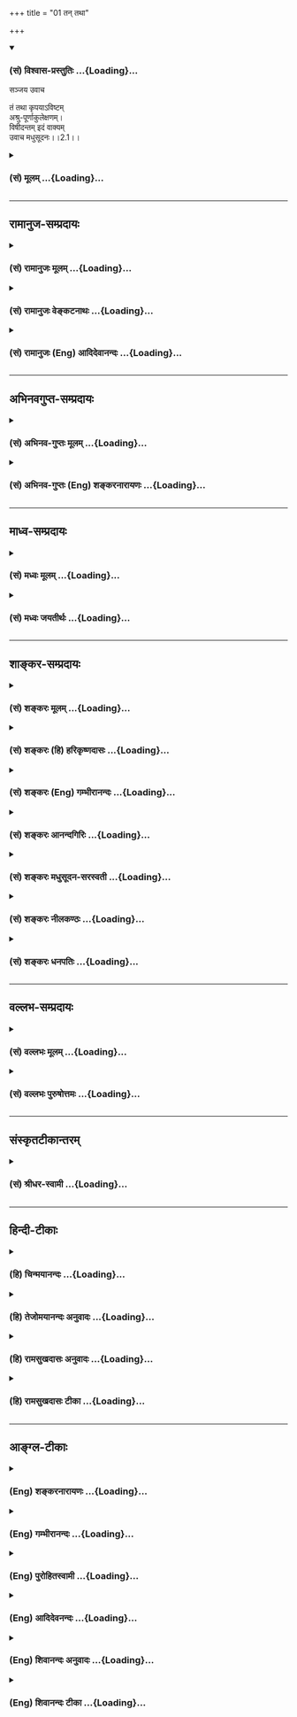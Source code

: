 +++
title = "01 तन् तथा"

+++
<div class="js_include" newlevelforh1="3" title="(सं) विश्वास-प्रस्तुतिः" unfilled url="/purANam/mahAbhAratam/06-bhIShma-parva/02-bhagavad-gItA-parva/saMskRtam/vishvAsa-prastutiH/02_sAnkhya-yogaH_sarva-/01_tan_tathA.md">
<details open><summary><h3>(सं) विश्वास-प्रस्तुतिः ...{Loading}...</h3></summary>

सञ्जय उवाच  

तं तथा कृपयाऽविष्टम्  
अश्रु-पूर्णाकुलेक्षणम्।  
विषीदन्तम् इदं वाक्यम्  
उवाच मधुसूदनः।।2.1।।
</details>
</div>
<div class="js_include collapsed" newlevelforh1="3" title="(सं) मूलम्" unfilled url="/purANam/mahAbhAratam/06-bhIShma-parva/02-bhagavad-gItA-parva/saMskRtam/mUlam/02_sAnkhya-yogaH_sarva-/01_tan_tathA.md">
<details><summary><h3>(सं) मूलम् ...{Loading}...</h3></summary>

सञ्जय उवाच  
तं तथा कृपयाऽविष्टमश्रुपूर्णाकुलेक्षणम्।  
विषीदन्तमिदं वाक्यमुवाच मधुसूदनः।।2.1।।
</details>
</div>


_________________
## रामानुज-सम्प्रदायः
<div class="js_include collapsed" newlevelforh1="3" title="(सं) रामानुजः मूलम्" unfilled url="/purANam/mahAbhAratam/06-bhIShma-parva/02-bhagavad-gItA-parva/saMskRtam/rAmAnujaH/mUlam/02_sAnkhya-yogaH_sarva-/01_tan_tathA.md">
<details><summary><h3>(सं) रामानुजः मूलम् ...{Loading}...</h3></summary>

।।2.1।। संजय उवाच श्रीभगवानुवाच एवम् उपविष्टे पार्थे कुतः अयम् अस्थाने
समुत्थितः शोक इति आक्षिप्य तम् इमं विषमस्थं शोकम् अविद्वत्सेवितं
परलोकविरोधिनम् अकीर्तिकरम् अतिक्षुद्रं हृदयदौर्बल्यकृतं परित्यज्य
युद्धाय उत्तिष्ठ इति श्रीभगवान् उवाच।  

</details>
</div>
<div class="js_include collapsed" newlevelforh1="3" title="(सं) रामानुजः वेङ्कटनाथः" unfilled url="/purANam/mahAbhAratam/06-bhIShma-parva/02-bhagavad-gItA-parva/saMskRtam/rAmAnujaH/venkaTanAthaH/02_sAnkhya-yogaH_sarva-/01_tan_tathA.md">
<details><summary><h3>(सं) रामानुजः वेङ्कटनाथः ...{Loading}...</h3></summary>

  
  
।।2.1।। अथ शोकापनोदनविषयो द्वितीयोऽध्याय आरभ्यते।
सञ्जयवाक्याविच्छेदेऽपिसञ्जय उवाच इति
निर्देशोऽध्यायान्तरारम्भरूपतयाऽन्योक्तिशङ्कापरिहाराय। तं तथा इत्यादि
श्लोकत्रयं व्याख्याति एवमिति। विषीदन्तम् इत्यन्तस्य
पूर्वाध्यायोक्तानुवादत्वं सूचयितुंएवमुपविष्टे पार्थे इत्युक्तम्। तथा इति
अस्थान इत्यर्थः। कृपा च आन्तरो विषादः ततः अश्रुपूर्णाकुलेक्षणं
बाह्यशोकेनाप्याविष्टमित्यर्थः। विषीदन्तं पूर्वाध्यायोक्तरीत्या विषादं
प्राप्योविष्टम्। मधुसूदनशब्देन शोकमूलरजस्तमोनिबर्हणत्वं सूचितम्। अस्थाने
इति विषमशब्दोपचरितार्थः। कश्मलमिह मूर्च्छाकल्पः शोकःशोकसंविग्नमानसः 1।47
इति प्रकृतत्वात्। प्रख्यातवंशवीर्यश्रुतादिसूचकाः अर्जुनपार्थपरन्तपेति
शब्दाः कौन्तेयत्वात्त्वयि आक्षेपकाकुगर्भा इत्यभिप्रायेणआक्षिप्य
इत्युक्तम्। कुतः शब्दश्च हेत्वाभासस्य हेतुतां प्रक्षिपन् धिक्कारगर्भः।
परान् तापयतीति परन्तपः। क्लैब्यमिह कातर्यम् तत्हृदयदौर्बल्यशब्देन
विवृतम्। पूर्वश्लोकस्थविशेषणानामप्यत्र
कातर्यत्याज्यताहेतुत्वादर्थतस्तान्यप्यत्र सङ्गमयति तमिमं
विषमस्थमित्यादिना। अतत्त्वेभ्यः आरात् दूरात् याता बुद्धिर्येषां ते
आर्याः विद्वांसः तदन्ये तु अनार्याः। अस्वर्ग्यम् इत्यत्राविशेषात्
स्वर्गशब्दः परलोकमात्रोपलक्षकः। नञश्चात्र विरोधिपरतया
स्वर्ग्यशब्दनिर्दिष्टस्वर्गहेतुविरोधित्वेऽर्थतस्तत्फलविरोधात्परलोकविरोधिनमित्युक्तम्।
क्षुद्रशब्दस्यान्न सङ्कोचकाभावेनापेक्षिकक्षुद्रविषयत्वायोगात्
महत्तरस्यार्जुनस्य तथाविधावस्थापर्यालोचनाच्च काष्ठाप्राप्तं क्षुद्रत्वं
विवक्षितमिति दर्शयितुंअतिक्षुद्रम् इत्युक्तम्। कार्ये कारणोपचार इति वा
कारणत्यागस्य कार्यत्यागार्थतया पूर्वोत्तरश्लोकफलितार्थविवक्षया
वाहृदयदौर्बल्यकृतम् इत्युक्तम् अदृढहृदयत्वकृतमित्यर्थः। परन्तप इत्यनेन
ज्ञापितं प्राकरणिकमर्थमध्याहृत्योक्तंयुद्धायोत्तिष्ठेति।  
  
  

</details>
</div>
<div class="js_include collapsed" newlevelforh1="3" title="(सं) रामानुजः (Eng) आदिदेवानन्दः" unfilled url="/purANam/mahAbhAratam/06-bhIShma-parva/02-bhagavad-gItA-parva/saMskRtam/rAmAnujaH/english/AdidevAnandaH/02_sAnkhya-yogaH_sarva-/01_tan_tathA.md">
<details><summary><h3>(सं) रामानुजः (Eng) आदिदेवानन्दः ...{Loading}...</h3></summary>

2.1 - 2.3 Sanjaya said - Lord said When Arjuna thus sat, the Lord,
opposing his action, said: 'What is the reason for your misplaced grief;
Arise for battle, abandoning this grief, which has arisen in a critical
situation, which can come only in men of wrong understanding, which is
an obstacle for reaching heaven, which does not confer fame on you,
which is very mean, and which is caused by faint-heartedness.

</details>
</div>


_________________
## अभिनवगुप्त-सम्प्रदायः
<div class="js_include collapsed" newlevelforh1="3" title="(सं) अभिनव-गुप्तः मूलम्" unfilled url="/purANam/mahAbhAratam/06-bhIShma-parva/02-bhagavad-gItA-parva/saMskRtam/abhinava-guptaH/mUlam/02_sAnkhya-yogaH_sarva-/01_tan_tathA.md">
<details><summary><h3>(सं) अभिनव-गुप्तः मूलम् ...{Loading}...</h3></summary>

  
  
।।2.1।। No commentary.  

</details>
</div>
<div class="js_include collapsed" newlevelforh1="3" title="(सं) अभिनव-गुप्तः (Eng) शङ्करनारायणः" unfilled url="/purANam/mahAbhAratam/06-bhIShma-parva/02-bhagavad-gItA-parva/saMskRtam/abhinava-guptaH/english/shankaranArAyaNaH/02_sAnkhya-yogaH_sarva-/01_tan_tathA.md">
<details><summary><h3>(सं) अभिनव-गुप्तः (Eng) शङ्करनारायणः ...{Loading}...</h3></summary>

2.1 Sri Abhinavagupta did not comment upon this sloka.

</details>
</div>


_________________
## माध्व-सम्प्रदायः
<div class="js_include collapsed" newlevelforh1="3" title="(सं) मध्वः मूलम्" unfilled url="/purANam/mahAbhAratam/06-bhIShma-parva/02-bhagavad-gItA-parva/saMskRtam/madhvaH/mUlam/02_sAnkhya-yogaH_sarva-/01_tan_tathA.md">
<details><summary><h3>(सं) मध्वः मूलम् ...{Loading}...</h3></summary>

।।2.1।। Sri Madhvacharya did not comment on this sloka. The commentary
starts from 2.11.  
  

</details>
</div>
<div class="js_include collapsed" newlevelforh1="3" title="(सं) मध्वः जयतीर्थः" unfilled url="/purANam/mahAbhAratam/06-bhIShma-parva/02-bhagavad-gItA-parva/saMskRtam/madhvaH/jayatIrthaH/02_sAnkhya-yogaH_sarva-/01_tan_tathA.md">
<details><summary><h3>(सं) मध्वः जयतीर्थः ...{Loading}...</h3></summary>

।।2.1।। Sri Jayatirtha did not comment on this sloka. The commentary
starts from 2.11.  
  

</details>
</div>


_________________
## शाङ्कर-सम्प्रदायः
<div class="js_include collapsed" newlevelforh1="3" title="(सं) शङ्करः मूलम्" unfilled url="/purANam/mahAbhAratam/06-bhIShma-parva/02-bhagavad-gItA-parva/saMskRtam/shankaraH/mUlam/02_sAnkhya-yogaH_sarva-/01_tan_tathA.md">
<details><summary><h3>(सं) शङ्करः मूलम् ...{Loading}...</h3></summary>

2.1 Sri Sankaracharya did not comment on this sloka. The commentary
starts from 2.10.  
  

</details>
</div>
<div class="js_include collapsed" newlevelforh1="3" title="(सं) शङ्करः (हि) हरिकृष्णदासः" unfilled url="/purANam/mahAbhAratam/06-bhIShma-parva/02-bhagavad-gItA-parva/saMskRtam/shankaraH/hindI/harikRShNadAsaH/02_sAnkhya-yogaH_sarva-/01_tan_tathA.md">
<details><summary><h3>(सं) शङ्करः (हि) हरिकृष्णदासः ...{Loading}...</h3></summary>

।।2.1।। No such translation is available. Translation starts from 2.10  
  

</details>
</div>
<div class="js_include collapsed" newlevelforh1="3" title="(सं) शङ्करः (Eng) गम्भीरानन्दः" unfilled url="/purANam/mahAbhAratam/06-bhIShma-parva/02-bhagavad-gItA-parva/saMskRtam/shankaraH/english/gambhIrAnandaH/02_sAnkhya-yogaH_sarva-/01_tan_tathA.md">
<details><summary><h3>(सं) शङ्करः (Eng) गम्भीरानन्दः ...{Loading}...</h3></summary>

2.1 Sri Sankaracharya did not comment on this sloka. The commentary
starts from 2.10.

</details>
</div>
<div class="js_include collapsed" newlevelforh1="3" title="(सं) शङ्करः आनन्दगिरिः" unfilled url="/purANam/mahAbhAratam/06-bhIShma-parva/02-bhagavad-gItA-parva/saMskRtam/shankaraH/AnandagiriH/02_sAnkhya-yogaH_sarva-/01_tan_tathA.md">
<details><summary><h3>(सं) शङ्करः आनन्दगिरिः ...{Loading}...</h3></summary>

।।2.1।। अहिंसा परमो धर्मो भिक्षाशनं चेत्येवंलक्षणया बुद्ध्या
युद्धवैमुख्यमर्जुनस्य श्रुत्वा स्वपुत्राणां राज्यैश्वर्यमप्रचलितमवधार्य
स्वस्थहृदयं धृतराष्ट्रं दृष्ट्वा तस्य दुराशामपनेष्यामीति मनीषया संजयस्तं
प्रत्युक्तवानित्याह **संजय इति।** परमेश्वरेण स्मार्यमाणोऽपि
कृत्याकृत्ये सहसा नार्जुनः सस्मार विपर्ययप्रयुक्तस्य शोकस्य
दृढतरमोहहेतुत्वात्तथापि तं भगवान्नोपेक्षितवानित्याह **तं तथेति।** तं
प्रकृतं पार्थं तथा स्वजनमरणप्रसङ्गदर्शनेन कृपया
करुणयाविष्टमधिष्ठितमश्रुभिः पूर्णे समाकुले चेक्षणे यस्य
तमश्रुव्याप्ततरलाक्षं विषीदन्तं शोचन्तमिदं वक्ष्यमाणं वाक्यं सोपपत्तिकं
वचनं मधुनामानमसुरं सूदितवानिति मधुसूदनो भोगवानुक्तवान्नतु
यथोक्तमर्जुनमुपेक्षितवानित्यर्थः।  

</details>
</div>
<div class="js_include collapsed" newlevelforh1="3" title="(सं) शङ्करः मधुसूदन-सरस्वती" unfilled url="/purANam/mahAbhAratam/06-bhIShma-parva/02-bhagavad-gItA-parva/saMskRtam/shankaraH/madhusUdana-sarasvatI/02_sAnkhya-yogaH_sarva-/01_tan_tathA.md">
<details><summary><h3>(सं) शङ्करः मधुसूदन-सरस्वती ...{Loading}...</h3></summary>

।।2.1।। अहिंसा परमो धर्मो भिक्षाशनं चेत्येवंलक्षणया बुद्ध्या
युद्धवैमुख्यमर्जनस्य श्रुत्वा स्वपुत्राणां राज्यमप्रचलितमवधार्य
स्वस्थहृदयस्य धृतराष्ट्रस्य हर्षनिमित्तां ततः
किंवृत्तमित्याकाङ्क्षामपनिनीषुः संजयस्तं प्रत्युक्तवानित्याह वैशम्पायनः।
कृपा ममैत इति व्यामोहनिमित्तः स्नेहविशेषः। तया स्वभावसिद्धया आविष्टं
व्याप्तम्। अर्जुनस्य कर्मत्वं कृपायाश्च कर्तृत्वं वदता तस्या आगन्तुकत्वं
व्युदस्तम्। अतएव विषीदन्तं स्नेहविषयीभूतस्वजनविच्छेदाशङ्कानिमित्तः
शोकापरपर्यायश्चित्तव्याकुलीभावो विषादस्तं प्राप्नुवन्तम्। अत्र विषादस्य
कर्मत्वेनार्जुनस्य कर्तृत्वेन च तस्यागन्तुकत्वं सूचितम्। अतएव
कृपाविषादवशादश्रुभिः पूर्णे आकुले दर्शनाक्षमे चेक्षणे यस्य तम्।
एवमश्रुपातव्याकुलीभावाख्यकार्यद्वयजनकतया परिपोषं गताभ्यां
कृपाविषादाभ्यामुद्विग्नं तमर्जुनमिदं सोपपत्तिकं वक्ष्यमाणं वाक्यमुवाच
नतूपेक्षितवान्। मधुसूदन इति स्वयं दुष्टनिग्रहकर्ताऽर्जुनं प्रत्यपि तथैव
वक्ष्यतीति भावः।  

</details>
</div>
<div class="js_include collapsed" newlevelforh1="3" title="(सं) शङ्करः नीलकण्ठः" unfilled url="/purANam/mahAbhAratam/06-bhIShma-parva/02-bhagavad-gItA-parva/saMskRtam/shankaraH/nIlakaNThaH/02_sAnkhya-yogaH_sarva-/01_tan_tathA.md">
<details><summary><h3>(सं) शङ्करः नीलकण्ठः ...{Loading}...</h3></summary>

।।2.1।। अर्जुने युद्धादुपरते मत्पुत्रा निष्कण्टकं राज्यं
प्राप्स्यन्तीत्याशावन्तं राजानं प्रति संजय उवाच **तं तथेति।**
तमर्जुनम्। तथास्वजनं हि कथं हत्वा सुखिनः स्याम माधव इत्युक्तप्रकारेण
कृपया स्नेहेन न तु दयया परदुःखप्रहाणेच्छारूपया। तस्याः
परदौर्बल्यनिश्चयोत्तरभाविन्याः अर्जुनेयदि वा नो जयेयुः इति
स्वपराजयमाशङ्कमाने दुर्भणत्वात्यानेव हत्वा न जिजीविषामः इति
स्नेहातिशयसूचकवाक्यशेषविरोधाच्च। आविष्टं व्याप्तम्। विषीदन्तंसीदन्ति मम
गात्राणि इत्यादिना उक्तरूपं विषादं प्राप्नुवन्तम्। इदं वक्ष्यमाणं वाक्यं
वचनीयं उवाच। मधुसूदन इति दुष्टहन्तृत्वादेवार्जुनं निमित्तीकृत्य
त्वत्पुत्रानपि हनिष्यत्येवेति त्वया जयाशा न कार्येति भावः।  

</details>
</div>
<div class="js_include collapsed" newlevelforh1="3" title="(सं) शङ्करः धनपतिः" unfilled url="/purANam/mahAbhAratam/06-bhIShma-parva/02-bhagavad-gItA-parva/saMskRtam/shankaraH/dhanapatiH/02_sAnkhya-yogaH_sarva-/01_tan_tathA.md">
<details><summary><h3>(सं) शङ्करः धनपतिः ...{Loading}...</h3></summary>

।।2.1।। एवं रथोपस्थ उपविष्टमर्जुनं भगवान्किमुक्तवानित्याकाङ्क्षायां संजय
उवाच **तमिति।** यत्त्वहिंसा परमो धर्मो भिक्षाशनं चेत्येवं लक्षणया
बुद्य्धा युद्धवैमुख्यामर्जुनस्य श्रुत्वा स्वपुत्राणां
राज्यमप्रचलितमित्यवधार्य स्वस्थहृदयस्य धृतराष्ट्रस्य हर्षनिमित्तां ततः
किं वृत्तिमित्याकाङ्क्षमपनिनीषुः संजय उवाचेति तत्तु
पूर्वग्रन्थविरोधादुपेक्ष्यम्। तमर्जुनं तथा पूर्वोक्तेन प्रकारेण कृपया
स्नेहजन्ययाऽऽविष्टं व्याप्तम्। अश्रुभिः पूर्णे आकुले दर्शनाक्षमे ईक्षणे
नेत्रे यस्य तम्। विषादं बन्धुवियोगाशङ्कानिमित्तं शोकं प्राप्नुवन्तमिदं
वक्ष्यमाणं वाक्यं वक्तुं योग्यं वचनामुवाच नतूपेक्षितवानित्यर्थः।
मध्वादिदुष्टसूदनो भीमादिद्वारा दुर्योधनादिदुष्टसूदनायोवाचेति सूचयन्नाह
**मधुसूदन इति।  
**

</details>
</div>


_________________
## वल्लभ-सम्प्रदायः
<div class="js_include collapsed" newlevelforh1="3" title="(सं) वल्लभः मूलम्" unfilled url="/purANam/mahAbhAratam/06-bhIShma-parva/02-bhagavad-gItA-parva/saMskRtam/vallabhaH/mUlam/02_sAnkhya-yogaH_sarva-/01_tan_tathA.md">
<details><summary><h3>(सं) वल्लभः मूलम् ...{Loading}...</h3></summary>

।।2.1।। वैराग्यं प्रथमेऽध्याये पार्थदुःखमुदीरितम्। अधिकारी त्वतः सिद्धः
साङ्ख्ययोगनिरूपणे।।1।।  
  
तौ विद्यापर्वरूपत्त्वाद्धरिवेशानुकारिणौ।
आत्मस्वरूपविज्ञानस्थिरबुद्धिप्रयोजनौ।।2।।  
  
ततोंऽशत्वपरिस्फूर्त्या भवेदाश्रयणादरः। तदाश्रयवतः कार्यं
तदाज्ञाधर्मपालनम्।।3।।  
  
अतस्तदाज्ञारूपेण युद्धादिकरणं मतम्। न पुष्टिमिश्रभक्तो हि
साङ्ख्यमात्ररुचिर्भवेत्।।4।।  
  
मध्ये स्वधर्मवचनं यदुक्तं साङ्ख्ययोगयोः। तेन तद्धृदि पुष्टिस्थः प्रकारः
सम्भविष्यति।।5।।  
  
द्वितीये पूर्वमध्याये विषादः साङ्ख्यमुच्यते। तत्र स्वधर्मो योगान्ते
स्थिरबुद्धिप्रयोजनः।।6।।  
ततः किं कृतमित्यपेक्षायां पुनः सञ्जय उवाच तं तथेति।  

</details>
</div>
<div class="js_include collapsed" newlevelforh1="3" title="(सं) वल्लभः पुरुषोत्तमः" unfilled url="/purANam/mahAbhAratam/06-bhIShma-parva/02-bhagavad-gItA-parva/saMskRtam/vallabhaH/puruShottamaH/02_sAnkhya-yogaH_sarva-/01_tan_tathA.md">
<details><summary><h3>(सं) वल्लभः पुरुषोत्तमः ...{Loading}...</h3></summary>

  
  
।।2.1।। श्रीकृष्णाय नमः।। शोकसागरसम्मग्नं पार्थं स्वीयत्वभावतः। कृष्णः
स्वसाङ्ख्ययोगाभ्यामुज्जहार दयापरः।। पूर्वाध्याये शोकसंविग्नमानसोऽर्जुनः
सशरं चापमुत्सृज्योपाविशदित्युक्तम् ततः किं जातमित्याकांक्षायां सञ्जय आह
तथेति। तमर्जुनमाविष्टं स्वस्मिन् अश्रुभिः पूर्णे आकुले ईक्षणे यस्य तं
तथा विषीदन्तं पूर्वोक्तप्रकारेण खिद्यन्तं मधुसूदनः सर्वमारणसमर्थः कृपया
इदं वाक्यमग्रे उच्यमानमुवाच।  
  
  
  

</details>
</div>


_________________
## संस्कृतटीकान्तरम्
<div class="js_include collapsed" newlevelforh1="3" title="(सं) श्रीधर-स्वामी" unfilled url="/purANam/mahAbhAratam/06-bhIShma-parva/02-bhagavad-gItA-parva/saMskRtam/shrIdhara-svAmI/02_sAnkhya-yogaH_sarva-/01_tan_tathA.md">
<details><summary><h3>(सं) श्रीधर-स्वामी ...{Loading}...</h3></summary>

  
।।2.1।। ततः किं वृत्तमित्यपेक्षायां संजय उवाच  **तं तथेति।** अश्रुभिः
पूर्णे आकुले ईक्षणे यस्य तम्। तथोक्तप्रकारेण विषीदन्तमर्जुनं प्रति
मधुसूदन इदं वाक्यमुवाच।  

</details>
</div>


_________________
## हिन्दी-टीकाः
<div class="js_include collapsed" newlevelforh1="3" title="(हि) चिन्मयानन्दः" unfilled url="/purANam/mahAbhAratam/06-bhIShma-parva/02-bhagavad-gItA-parva/hindI/chinmayAnandaH/02_sAnkhya-yogaH_sarva-/01_tan_tathA.md">
<details><summary><h3>(हि) चिन्मयानन्दः ...{Loading}...</h3></summary>

।।2.1।। द्वितीय अध्याय का प्रारम्भ संजय के कथन से होता है जिसमें वह चुने
हुये शब्दों से अर्जुन की विषादमयी मानसिक स्थिति का स्पष्ट चित्रण करता
है। अर्जुन का मन करुणा और विषाद से भर गया है। इस युक्ति से स्पष्ट होता
है कि अर्जुन परिस्थितियों का स्वामी न होकर स्वयं उनका शिकार हो गया था।
इस प्रकार एक दुर्बल व्यक्ति ही परिस्थितियों का शिकार बनकर जीवन संघर्ष के
प्रत्येक अवसर पर असफल होता है। अर्जुन अपनी नैराश्यपूर्ण अवस्था में इस
समय ऐसी ही बाह्य परिस्थितियों का शिकार हो गया था। अर्जुन की विषादावस्था
का वर्णन करने के साथ ही संजय हमें यह भी संकेत करता है कि उसका आन्तरिक
व्यक्तित्व भग्न हो गया था और उसके चरित्र में गहरी दरार पड़ गयी थी। अपने
समय का सर्वश्रेष्ठ धनुर्धारी होकर भी वह किसी सामान्य युवती के समान रुदन
कर रहा था  
इस प्रकार करुणा और शोक से अभिभूत एवं अश्रुरहित रोदन करते हुये अर्जुन से
मधुसूदन (मधु नामक असुर का वध करने वाले) भगवान् श्रीकृष्ण ने निम्नलिखित
वाक्य कहा। यहाँ यह उल्लेखनीय है कि अश्रुरहित रोदन को आधुनिक मनोविज्ञान
मानसिक उद्विग्नता की चरम स्थिति मानता है।  

</details>
</div>
<div class="js_include collapsed" newlevelforh1="3" title="(हि) तेजोमयानन्दः अनुवादः" unfilled url="/purANam/mahAbhAratam/06-bhIShma-parva/02-bhagavad-gItA-parva/hindI/tejomayAnandaH/anuvAdaH/02_sAnkhya-yogaH_sarva-/01_tan_tathA.md">
<details><summary><h3>(हि) तेजोमयानन्दः अनुवादः ...{Loading}...</h3></summary>

।।2.1।। संजय ने कहा -- इस प्रकार करुणा और विषाद से अभिभूत, अश्रुपूरित
नेत्रों वाले आकुल अर्जुन से मधुसूदन ने यह वाक्य कहा।।

</details>
</div>
<div class="js_include collapsed" newlevelforh1="3" title="(हि) रामसुखदासः अनुवादः" unfilled url="/purANam/mahAbhAratam/06-bhIShma-parva/02-bhagavad-gItA-parva/hindI/rAmasukhadAsaH/anuvAdaH/02_sAnkhya-yogaH_sarva-/01_tan_tathA.md">
<details><summary><h3>(हि) रामसुखदासः अनुवादः ...{Loading}...</h3></summary>

।।2.1।। संजय बोले - वैसी कायरता से आविष्ट उन अर्जुन के प्रति, जो कि
विषाद कर रहे हैं और आँसुओं के कारण जिनके नेत्रों की देखने की शक्ति
अवरुद्ध हो रही है, भगवान् मधुसूदन ये (आगे कहे जानेवाले) वचन बोले।

</details>
</div>
<div class="js_include collapsed" newlevelforh1="3" title="(हि) रामसुखदासः टीका" unfilled url="/purANam/mahAbhAratam/06-bhIShma-parva/02-bhagavad-gItA-parva/hindI/rAmasukhadAsaH/TIkA/02_sAnkhya-yogaH_sarva-/01_tan_tathA.md">
<details><summary><h3>(हि) रामसुखदासः टीका ...{Loading}...</h3></summary>

2.1।।***व्याख्या--*****'तं तथा कृपयाविष्टम्'--**अर्जुन रथमें
सारथिरूपसे बैठे हुए भगवान्को यह आज्ञा देते हैं कि हे अच्युत! मेरे रथको
दोनों सेनाओंके बीचमें खड़ा कीजिये ,जिससे मैं यह देख लूँ कि इस युद्धमें
मेरे साथ दो हाथ करनेवाले कौन हैं; अर्थात् मेरे-जैसे शूरवीरके साथ
कौन-कौन-से योद्धा साहस करके लड़ने आये हैं; अपनी मौत सामने दीखते हुए भी
मेरे साथ लड़नेकी उनकी हिम्मत कैसे हुई; इस प्रकार जिस अर्जुनमें युद्धके
लिये इतना उत्साह था, वीरता थी, वे ही अर्जुन दोनों सेनाओंमें अपने
कुटुम्बियोंको देखकर उनके मरनेकी आशंकासे मोहग्रस्त होकर इतने शोकाकुल हो
गये हैं कि उनका शरीर शिथिल हो रहा है, मुख सूख रहा है, शरीरमें कँपकँपी आ
रही है, रोंगटे खड़े हो रहे हैं, हाथसे धनुष गिर रहा है, त्वचा जल रही है,
खड़े रहनेकी भी शक्ति नहीं रही है और मन भी भ्रमित हो रहा है। कहाँ तो
अर्जुनका यह स्वभाव कि **'न दैन्यं न पलायनम्'**और कहाँ अर्जुनका कायरताके
दोषसे शोकाविष्ट होकर रथके मध्यभागमें बैठ जाना! बड़े आश्चर्यके साथ सञ्जय
यही भाव उपर्युक्त पदोंसे प्रकट कर रहे हैं।  
पहले अध्यायके अट्ठाईसवें श्लोकमें भी सञ्जयने अर्जुनके लिये **'कृपया
परयाविष्टः'**पदोंका प्रयोग किया है।  
**'अश्रुपूर्णाकुलेक्षणम्'--**अर्जुन-जैसे महान् शूरवीरके भीतर भी
कौटुम्बिक मोह छा गया और नेत्रोंमें आँसू भर आये! आँसू भी इतने ज्यादा भर
आये कि नेत्रोंसे पूरी तरह देख भी नहीं सकते।  
**'विषीदन्तमिदं वाक्यमुवाच मधुसूदनः'--**इस प्रकार कायरताके कारण विषाद
करते हुए अर्जुनसे भगवान् मधुसूदनने ये (आगे दूसरे-तीसरे श्लोकोंमें कहे
जाने-वाले) वचन कहे।  
  
यहाँ **'विषीदन्तमुवाच'** कहनेसे ही काम चल सकता था,**'इदं
वाक्यम्'**कहनेकी जरूरत ही नहीं थी; क्योंकि **'उवाच'**क्रियाके अन्तर्गत
ही **'वाक्यम्'**पद आ जाता है। फिर भी**'वाक्यम्'**पद कहनेका तात्पर्य
है कि भगवान्का यह वचन, यह वाणी बड़ी विलक्षण है। अर्जुनमें धर्मका बाना
पहनकर जो कर्तव्य-त्यागरूप बुराई आ गयी थी ,उसपर यह भगवद्वाणी सीधा आघात
पहुँचानेवाली है। अर्जुनका युद्धसे उपराम होनेका जो निर्णय था उसमें खलबली
मचा देनेवाली है। अर्जुनको अपने दोषका ज्ञान कराकर अपने कल्याणकी जिज्ञासा
जाग्रत् करा देनेवाली है। इस गम्भीर अर्थवाली वाणीके प्रभावसे ही अर्जुन
भगवान्का शिष्यत्व ग्रहण करके उनके शरण हो जाते हैं (2। 7)।  
सञ्जयके द्वारा**'मधुसूदनः'**पद कहनेका तात्पर्य है कि भगवान् श्रीकृष्ण
मधु नामक दैत्यको मारनेवाले अर्थात् दुष्ट स्वभाववालोंका संहार करनेवाले
हैं। इसलिये वे दुष्ट स्वभाववाले दुर्योधनादिका नाश करवाये बिना रहेंगे
नहीं।  
  
***सम्बन्ध--***भगवान्ने अर्जुनके प्रति कौनसे वचन कहे--इसे आगेके दो
श्लोकोंमें कहते हैं।

</details>
</div>


_________________
## आङ्ग्ल-टीकाः
<div class="js_include collapsed" newlevelforh1="3" title="(Eng) शङ्करनारायणः" unfilled url="/purANam/mahAbhAratam/06-bhIShma-parva/02-bhagavad-gItA-parva/english/shankaranArAyaNaH/02_sAnkhya-yogaH_sarva-/01_tan_tathA.md">
<details><summary><h3>(Eng) शङ्करनारायणः ...{Loading}...</h3></summary>

2.1. Sanjaya said To him (Arjuna) who was thus possessed by compassion,
whose eyes were confused and filled with tears and who was sinking in
despondency, Madhusudana told this \[following\] sentence.

</details>
</div>
<div class="js_include collapsed" newlevelforh1="3" title="(Eng) गम्भीरानन्दः" unfilled url="/purANam/mahAbhAratam/06-bhIShma-parva/02-bhagavad-gItA-parva/english/gambhIrAnandaH/02_sAnkhya-yogaH_sarva-/01_tan_tathA.md">
<details><summary><h3>(Eng) गम्भीरानन्दः ...{Loading}...</h3></summary>

2.1 Sanjaya said To him who had been thus filled with pity, whose eyes
were filled with tears and showed distress, and who was sorrowing,
Madhusudana uttered these words:

</details>
</div>
<div class="js_include collapsed" newlevelforh1="3" title="(Eng) पुरोहितस्वामी" unfilled url="/purANam/mahAbhAratam/06-bhIShma-parva/02-bhagavad-gItA-parva/english/purohitasvAmI/02_sAnkhya-yogaH_sarva-/01_tan_tathA.md">
<details><summary><h3>(Eng) पुरोहितस्वामी ...{Loading}...</h3></summary>

2.1 Sanjaya then told how the Lord Shri Krishna, seeing Arjuna
overwhelmed with compassion, his eyes dimmed with flowing tears and full
of despondency, consoled him:

</details>
</div>
<div class="js_include collapsed" newlevelforh1="3" title="(Eng) आदिदेवनन्दः" unfilled url="/purANam/mahAbhAratam/06-bhIShma-parva/02-bhagavad-gItA-parva/english/AdidevanandaH/02_sAnkhya-yogaH_sarva-/01_tan_tathA.md">
<details><summary><h3>(Eng) आदिदेवनन्दः ...{Loading}...</h3></summary>

2.1 Sanjaya said To him, who was thus overcome with pity, whose eyes
were wet with tears, who was sorrow-stricken and who bore a bewildered
look Sri Krsna spoke as follows:

</details>
</div>
<div class="js_include collapsed" newlevelforh1="3" title="(Eng) शिवानन्दः अनुवादः" unfilled url="/purANam/mahAbhAratam/06-bhIShma-parva/02-bhagavad-gItA-parva/english/shivAnandaH/anuvAdaH/02_sAnkhya-yogaH_sarva-/01_tan_tathA.md">
<details><summary><h3>(Eng) शिवानन्दः अनुवादः ...{Loading}...</h3></summary>

2.1 Sanjaya said To him who was thus overcome with pity and who was
despondent, with eyes full of tears and agitated, Madhusudana (the
destroyer of Madhu) or Krishna spoke these words.

</details>
</div>
<div class="js_include collapsed" newlevelforh1="3" title="(Eng) शिवानन्दः टीका" unfilled url="/purANam/mahAbhAratam/06-bhIShma-parva/02-bhagavad-gItA-parva/english/shivAnandaH/TIkA/02_sAnkhya-yogaH_sarva-/01_tan_tathA.md">
<details><summary><h3>(Eng) शिवानन्दः टीका ...{Loading}...</h3></summary>

  
  
2.1 तम् to him; तथा thus; कृपया with pity; आविष्टम् overcome;
अश्रुपूर्णाकुलेक्षणम् with eyes filled with tears and agitated;
विषीदन्तम् despondent; इदम् this; वाक्यम् speech; उवाच spoke; मघुसूदनः
Madhusudana.No commentary.

</details>
</div>
